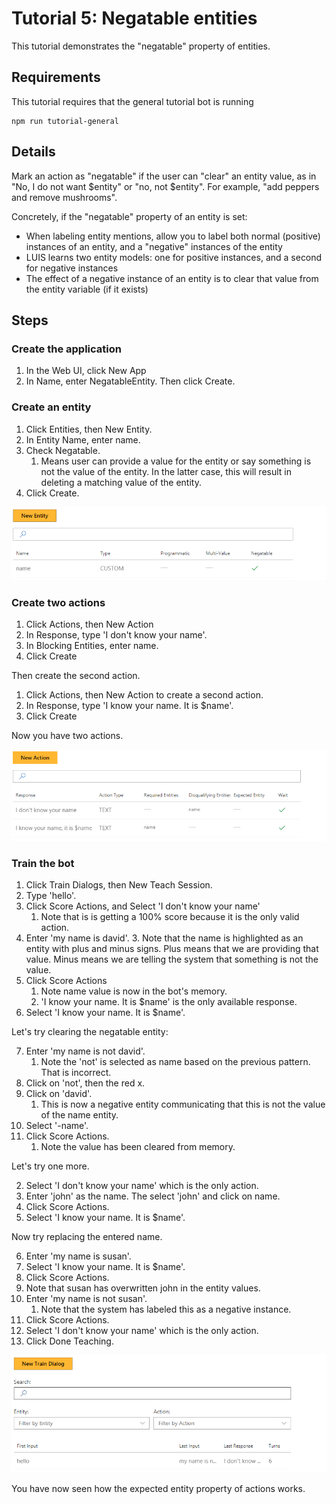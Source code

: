 # Tutorial 5: Negatable entities

This tutorial demonstrates the "negatable" property of entities.

## Requirements
This tutorial requires that the general tutorial bot is running

	npm run tutorial-general

## Details
Mark an action as "negatable" if the user can "clear" an entity value, as in "No, I do not want $entity" or "no, not $entity". For example, "add peppers and remove mushrooms".

Concretely, if the "negatable" property of an entity is set:

- When labeling entity mentions, allow you to label both normal (positive) instances of an entity, and a "negative" instances of the entity
- LUIS learns two entity models: one for positive instances, and a second for negative instances
- The effect of a negative instance of an entity is to clear that value from the entity variable (if it exists)

## Steps

### Create the application

1. In the Web UI, click New App
2. In Name, enter NegatableEntity. Then click Create.

### Create an entity

1. Click Entities, then New Entity.
2. In Entity Name, enter name.
3. Check Negatable.
	1. Means user can provide a value for the entity or say something is not the value of the entity. In the latter case, this will result in deleting a matching value of the entity.
3. Click Create.

![](images/tutorial5_entities.PNG)

### Create two actions

1. Click Actions, then New Action
2. In Response, type 'I don't know your name'.
3. In Blocking Entities, enter name.
3. Click Create

Then create the second action.

1. Click Actions, then New Action to create a second action.
3. In Response, type 'I know your name. It is $name'.
4. Click Create

Now you have two actions.

![](images/tutorial5_actions.PNG)

### Train the bot

1. Click Train Dialogs, then New Teach Session.
2. Type 'hello'.
3. Click Score Actions, and Select 'I don't know your name'
	1. Note that is is getting a 100% score because it is the only valid action.
2. Enter 'my name is david'. 
	3. Note that the name is highlighted as an entity with plus and minus signs. Plus means that we are providing that value. Minus means we are telling the system that something is not the value.
5. Click Score Actions
	1. Note name value is now in the bot's memory.
	2. 'I know your name. It is $name' is the only available response. 
6. Select 'I know your name. It is $name'.

Let's try clearing the negatable entity:

7. Enter 'my name is not david'.
	1. Note the 'not' is selected as name based on the previous pattern. That is incorrect.
2. Click on 'not', then the red x. 
3. Click on 'david'.
	1. This is now a negative entity communicating that this is not the value of the name entity.
2. Select '-name'.
3. Click Score Actions.
	1. Note the value has been cleared from memory.

Let's try one more.

2. Select 'I don't know your name' which is the only action.
3. Enter 'john' as the name. The select 'john' and click on name.
4. Click Score Actions.
5. Select 'I know your name. It is $name'.

Now try replacing the entered name.

6. Enter 'my name is susan'.
7. Select 'I know your name. It is $name'.
7. Click Score Actions.
8. Note that susan has overwritten john in the entity values.
9. Enter 'my name is not susan'.
	1. Note that the system has labeled this as a negative instance.
2. Click Score Actions.
3. Select 'I don't know your name' which is the only action.
7. Click Done Teaching.

![](images/tutorial5_dialogs.PNG)

You have now seen how the expected entity property of actions works.
